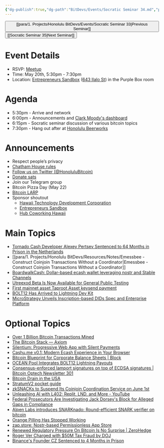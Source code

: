 ```yaml
---
{"dg-publish":true,"dg-path":"BitDevs/Events/Socratic Seminar 34.md","permalink":"/bit-devs/events/socratic-seminar-34/","title":"Socratic Seminar 34","tags":["bitdevs","bitcoin","resource","socratic-34"],"noteIcon":"3","created":"2024-04-30T08:38:26.484-10:00","updated":"2024-05-15T22:11:06.987-10:00"}
---
```




<button class="obsidian-button previous-seminar">[[para/1. Projects/Honolulu BitDevs/Events/Socratic Seminar 33\|Previous Seminar]]</button> <button class="obsidian-button next-seminar">[[Socratic Seminar 35\|Next Seminar]]</button>

# Event Details

- RSVP: [Meetup](https://www.meetup.com/honolulu-bitdevs/events/300797909)
- Time: May 20th, 5:30pm - 7:30pm
- Location: [Entrepreneurs Sandbox](https://sandboxhawaii.org/) ([643 Ilalo St](https://goo.gl/maps/3Zj38htV13iUn4dcA)) in the Purple Box room

# Agenda

- 5:30pm - Arrive and network  
- 6:00pm - Announcements and [Clark Moody's dashboard](https://bitcoin.clarkmoody.com/dashboard/)
- 6:15pm - Socratic seminar discussion of various bitcoin topics
- 7:30pm - Hang out after at [Honolulu Beerworks](https://www.honolulubeerworks.com/)

# Announcements

- Respect people’s privacy
- [Chatham House rules](https://www.chathamhouse.org/about-us/chatham-house-rule)
- [Follow us on Twitter (@HonoluluBitcoin)](https://twitter.com/HonoluluBitcoin)
- [Donate sats](https://checkout.opennode.com/p/5dea6b7a-d33c-4fda-b54c-98f092814c7d)
- Join our Telegram group
- Bitcoin Pizza Day (May 22)
- [Bitcoin LARP](https://www.base58.info/classes/larp)
- Sponsor shoutout
	- [Hawaii Technology Development Corporation](https://www.htdc.org/about/)
	- [Entrepreneurs Sandbox](https://sandboxhawaii.org/)
	- [Hub Coworking Hawaii](https://hubcoworkinghi.com/)

# Main Topics

- [Tornado Cash Developer Alexey Pertsev Sentenced to 64 Months in Prison in the Netherlands](https://www.nobsbitcoin.com/tornado-cash-developer-alexey-pertsev-sentenced-to-64-months-in-prison-in-the-netherlands/) 
- [[para/1. Projects/Honolulu BitDevs/Resources/Notes/Emessbee - Construct Coinjoin Transactions Without a Coordinator\|Emessbee - Construct Coinjoin Transactions Without a Coordinator]]
- [BoardwalkCash: Dollar-based ecash wallet leveraging nostr and Stable Channels](https://x.com/makeprisms/status/1790423585888280756) 
- [Utreexod Beta Is Now Available for General Public Testing](https://www.nobsbitcoin.com/utreexod-v0-3-1/) 
- [First mainnet asset Taproot Asset keysend payment](https://x.com/roasbeef/status/1786043468164337951) 
- [BOLT12 Has Arrived to Lightning Dev Kit](https://lightningdevkit.org/blog/bolt12-has-arrived/)
- [MicroStrategy Unveils Inscription-based DIDs Spec and Enterprise Platform](https://www.nobsbitcoin.com/microstrategy-orange-did-solution/)

# Optional Topics

- [Over 1 Billion Bitcoin Transactions Mined](https://bitcoinmagazine.com/business/bitcoin-1-billion-transactions)
- [The Bitcoin Stack — Axiom](https://www.axiombtc.capital/stack) 
- [Silentium: Progressive Web App with Silent Payments](https://x.com/thesingerlouis/status/1790824126472667227) 
- [Cashu.me v0.1: Modern Ecash Experience in Your Browser](https://www.nobsbitcoin.com/cashu-me-v0-1/)
- [Bitcoin Blueprint for Corporate Balance Sheets | Block](https://block.xyz/documents/bitcoin-blueprint.pdf)
- [OCEAN Pool Integrates BOLT12 Lightning Payouts](https://www.nobsbitcoin.com/ocean-pool-integrates-bolt12-lightning-payouts/)
- [Consensus-enforced lamport signatures on top of ECDSA signatures | Bitcoin Optech Newsletter 301](https://bitcoinops.org/en/newsletters/2024/05/08/#consensus-enforced-lamport-signatures-on-top-of-ecdsa-signatures) 
- [Bitcoin Drain in the USA](https://www.bullbitcoin.com/blog/bitcoin-drain-in-the-usa)
- [StratumV2 pocket guide](https://technicaldifficulties.io/zines/sv2_zine.pdf)
- [zkSNACKs to Suspend Its Coinjoin Coordination Service on June 1st](https://www.nobsbitcoin.com/zksnacks-to-suspend-its-coinjoin-coordination-service-on-june-1st/)
- [Unleashing AI with L402: Replit, LND, and More - YouTube](https://youtu.be/PzspY0rePC0?feature=shared)
- [Federal Prosecutors Are Investigating Jack Dorsey's Block for Alleged Gaps in Compliance](https://www.nobsbitcoin.com/block-square-cash-app-federal-investigation/)
- [Alpen Labs introduces SNARKnado: Round-efficient SNARK verifier on bitcoin](https://www.alpenlabs.io/blog/snarknado-practical-round-efficient-snark-verifier-on-bitcoin)
- [Orange Pilling Has Stopped Working](https://bitcoinmagazine.com/culture/orange-pilling-has-stopped-working)
- [zap.store: Nostr-based Permissionless App Store](https://www.nobsbitcoin.com/zap-store/)
- [Renewed Regulatory Pressure On Bitcoin Is No Surprise | ZeroHedge](https://www.zerohedge.com/crypto/renewed-regulatory-pressure-bitcoin-no-surprise)
- [Roger Ver Charged with $50M Tax Fraud by DOJ](https://www.justice.gov/opa/pr/early-bitcoin-investor-charged-tax-fraud)
- [Binance's Founder CZ Sentenced to 4 Months in Prison](https://www.nobsbitcoin.com/cz-sentenced-to-4-months-in-prison/)